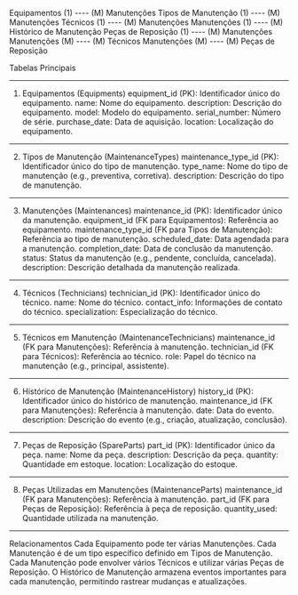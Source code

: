 Equipamentos (1) ---- (M) Manutenções
Tipos de Manutenção (1) ---- (M) Manutenções
Técnicos (1) ---- (M) Manutenções
Manutenções (1) ---- (M) Histórico de Manutenção
Peças de Reposição (1) ---- (M) Manutenções
Manutenções (M) ---- (M) Técnicos
Manutenções (M) ---- (M) Peças de Reposição


Tabelas Principais

----------------------------------------------
1. Equipamentos (Equipments)
equipment_id (PK): Identificador único do equipamento.
name: Nome do equipamento.
description: Descrição do equipamento.
model: Modelo do equipamento.
serial_number: Número de série.
purchase_date: Data de aquisição.
location: Localização do equipamento.
----------------------------------------------
2. Tipos de Manutenção (MaintenanceTypes)
maintenance_type_id (PK): Identificador único do tipo de manutenção.
type_name: Nome do tipo de manutenção (e.g., preventiva, corretiva).
description: Descrição do tipo de manutenção.

----------------------------------------------
3. Manutenções (Maintenances)
maintenance_id (PK): Identificador único da manutenção.
equipment_id (FK para Equipamentos): Referência ao equipamento.
maintenance_type_id (FK para Tipos de Manutenção): Referência ao tipo de manutenção.
scheduled_date: Data agendada para a manutenção.
completion_date: Data de conclusão da manutenção.
status: Status da manutenção (e.g., pendente, concluída, cancelada).
description: Descrição detalhada da manutenção realizada.

----------------------------------------------
4. Técnicos (Technicians)
technician_id (PK): Identificador único do técnico.
name: Nome do técnico.
contact_info: Informações de contato do técnico.
specialization: Especialização do técnico.

----------------------------------------------
5. Técnicos em Manutenção (MaintenanceTechnicians)
maintenance_id (FK para Manutenções): Referência à manutenção.
technician_id (FK para Técnicos): Referência ao técnico.
role: Papel do técnico na manutenção (e.g., principal, assistente).

----------------------------------------------
6. Histórico de Manutenção (MaintenanceHistory)
history_id (PK): Identificador único do histórico de manutenção.
maintenance_id (FK para Manutenções): Referência à manutenção.
date: Data do evento.
description: Descrição do evento (e.g., criação, atualização, conclusão).

----------------------------------------------
7. Peças de Reposição (SpareParts)
part_id (PK): Identificador único da peça.
name: Nome da peça.
description: Descrição da peça.
quantity: Quantidade em estoque.
location: Localização do estoque.

----------------------------------------------
8. Peças Utilizadas em Manutenções (MaintenanceParts)
maintenance_id (FK para Manutenções): Referência à manutenção.
part_id (FK para Peças de Reposição): Referência à peça de reposição.
quantity_used: Quantidade utilizada na manutenção.

----------------------------------------------
Relacionamentos
Cada Equipamento pode ter várias Manutenções.
Cada Manutenção é de um tipo específico definido em Tipos de Manutenção.
Cada Manutenção pode envolver vários Técnicos e utilizar várias Peças de Reposição.
O Histórico de Manutenção armazena eventos importantes para cada manutenção, permitindo rastrear mudanças e atualizações.
